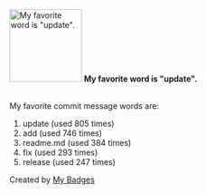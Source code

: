 <img src="https://my-badges.github.io/my-badges/favorite-word.png" alt="My favorite word is &quot;update&quot;." title="My favorite word is &quot;update&quot;." width="128">
<strong>My favorite word is &quot;update&quot;.</strong>
<br><br>

My favorite commit message words are:

1. update (used 805 times)
2. add (used 746 times)
3. readme.md (used 384 times)
4. fix (used 293 times)
5. release (used 247 times)


Created by <a href="https://github.com/my-badges/my-badges">My Badges</a>